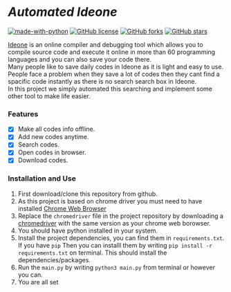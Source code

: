 # *Automated Ideone*

[![made-with-python](https://img.shields.io/badge/Made%20with-Python-1f425f.svg)](https://www.python.org/)
[![GitHub license](https://img.shields.io/github/license/ShouravAhmed/automated-ideone.svg)](https://github.com/ShouravAhmed/automated-ideone/blob/main/LICENSE)
[![GitHub forks](https://img.shields.io/github/forks/ShouravAhmed/automated-ideone.svg?style=social&label=Fork)](https://github.com/ShouravAhmed/automated-ideone)
[![GitHub stars](https://img.shields.io/github/stars/ShouravAhmed/automated-ideone.svg?style=social&label=Stars)](https://github.com/ShouravAhmed/automated-ideone)

[Ideone](https://www.ideone.com) is an online compiler and debugging tool which allows you to compile source code and execute it online in more than 60 programming languages and you can also save your code there.\
Many people like to save daily codes in Ideone as it is light and easy to use. People face a problem when they save a lot of codes then they cant find a spacific code instantly as there is no search search box in Ideone.\
In this project we simply automated this searching and implement some other tool to make life easier.

### Features

* [x] Make all codes info offline.
* [x] Add new codes anytime.
* [x] Search codes.
* [x] Open codes in browser.
* [x] Download codes.

### Installation and Use

1. First download/clone this repository from github.
3. As this project is based on chrome driver you must need to have installed [Chrome Web Browser](https://www.google.com/chrome/)
4. Replace the ```chromedriver``` file in the project repository by downloading a [chromedriver](https://chromedriver.chromium.org/downloads) with the same version as your chrome web borowser.
5. You should have python installed in your system.
6. Install the project dependencies, you can find them in ```requirements.txt```. If you have ```pip``` Then you can installl them by writing ```pip install -r requirements.txt``` on terminal. This should install the dependencies/packages.
7. Run the ```main.py``` by writing ```python3 main.py``` from terminal or however you can.
8. You are all set
